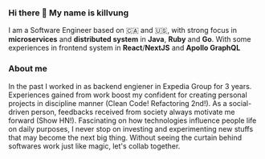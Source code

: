 ### Hi there 👋 My name is killvung

I am a Software Engineer based on 🇨🇦 and 🇺🇸, with strong focus in **microservices** and **distributed system** in **Java**, **Ruby** and **Go**. With some experiences in frontend system in **React**/**NextJS** and **Apollo GraphQL**

### About me
In the past I worked in as backend engiener in Expedia Group for 3 years. Experiences gained from work boost my confident for creating personal projects in discipline manner (Clean Code! Refactoring 2nd!). As a social-driven person, feedbacks received from society always motivate me forward (Show HN!). Fascinating on how technologies influence people life on daily purposes, I never stop on investing and experimenting new stuffs that may become the next big thing. Without seeing the curtain behind softwares work just like magic, let's collab together.

